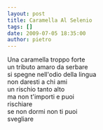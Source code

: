 ```yaml
---
layout: post
title: Caramella Al Selenio
tags: []
date: 2009-07-05 18:35:00
author: pietro
---
```

Una caramella troppo forte<br/>un tributo amaro da serbare<br/>si spegne nell'odio della lingua<br/>non daresti a chi ami<br/>un rischio tanto alto<br/>ma non t'importi e puoi<br/>rischiare<br/>se non dormi non ti puoi<br/>svegliare
